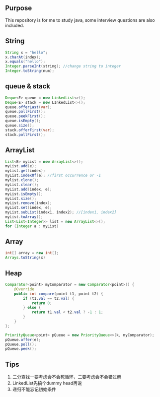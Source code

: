## Purpose  

This repository is for me to study java, some interview questions are also included.

## String

```java
String x = "hello";
x.charAt(index);
x.equals("hello");
Integer.parseInt(string); //change string to integer
Integer.toString(num);
```

## queue & stack

```java
Deque<E> queue = new LinkedList<>();
Deque<E> stack = new LInkedList<>();
queue.offerLast(var);
queue.pollFirst();
queue.peekFirst();
queue.isEmpty();
queue.size();
stack.offerFirst(var);
stack.pollFirst();
```

## ArrayList

```java
List<E> myList = new ArrayList<>();
myList.add(e);
myList.get(index);
myList.indexOf(e); //first occurrence or -1
mylist.clone(); 
myList.clear();
myList.add(index, e);
myList.isEmpty();
myList.size();
myList.remove(index);
myList.set(index, e);
myList.subList(index1, index2); //[index1, index2]
myList.toArray();
List<List<Integer>> list = new ArrayList<>();
for (Integer a : myList) 
```
## Array

```java
int[] array = new int[];
Arrays.toString(x)
```

## Heap

```java
Comparator<point> myComparator = new Comparator<point>() {
    @Override
    public int compare(point t1, point t2) {
        if (t1.val == t2.val) {
            return 0;
        } else {
            return t1.val < t2.val ? -1 : 1;
        }
    }
};

PriorityQueue<point> pQueue = new PriorityQueue<>(k, myComparator);
pQueue.offer(e);
pQueue.poll();
pQueue.peek();
```

## Tips

1. 二分查找一要考虑会不会死循环，二要考虑会不会错过解
2. LinkedList先搞个dummy head再说
3. 递归不能忘记初始条件
 